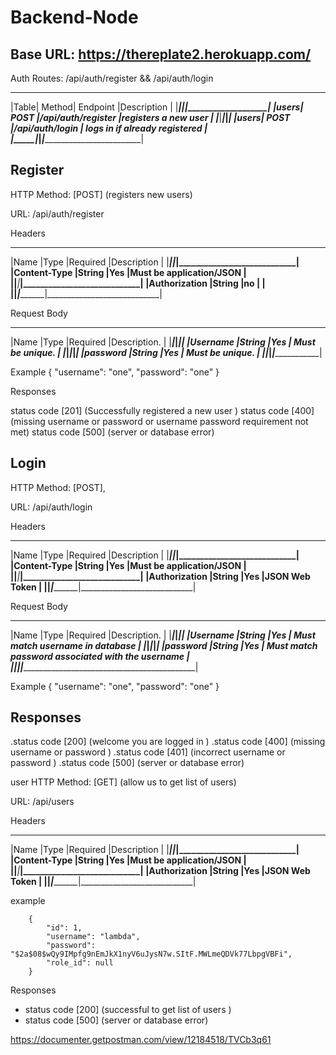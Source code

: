 # Backend-Node

Base URL: https://thereplate2.herokuapp.com/
------------------------------------------------------------------
Auth Routes: /api/auth/register && /api/auth/login
__________________________________________________________________
|Table|	Method|	Endpoint	        |Description                    |
|_____|_______|___________________|_______________________________|
|users|	POST	|/api/auth/register	|registers a new user           |
|_____|_______|___________________|_______________________________|
|users|	POST	|/api/auth/login	  | logs in if already registered |
|_____|_______|___________________|_______________________________|

Register
-------------------------------------------------------------------
HTTP Method: [POST] (registers new users)

URL: /api/auth/register 

Headers
 _________________________________________________________________
|Name	         |Type	   |Required	 |Description                 |
|______________|_________|___________|____________________________|
|Content-Type	 |String	 |Yes	       |Must be application/JSON    |
|______________|_________|___________|____________________________|
|Authorization |String	 |no	       |                            |
|______________|_________|___________|____________________________|

Request Body
 ______________________________________________
|Name	    |Type	  |Required	|Description.      |
|_________|_______|_________|__________________|
|Username	|String	|Yes	    | Must be unique.  |
|_________|_______|_________|__________________|
|password	|String	|Yes	    | Must be unique.  |
|_________|_______|_________|__________________|

Example
    {
        "username": "one",
        "password": "one"
    }
    
Responses

status code [201] (Successfully registered a new user )
status code [400] (missing username or password or username password requirement not met)
status code [500] (server or database error)

Login
-----------------------------------------------------------------------------------------
HTTP Method: [POST],

URL: /api/auth/login

Headers
 _________________________________________________________________
|Name	         |Type	   |Required	 |Description                 |
|______________|_________|___________|____________________________|
|Content-Type	 |String	 |Yes	       |Must be application/JSON    |
|______________|_________|___________|____________________________|
|Authorization |String	 |Yes	       |JSON Web Token              |
|______________|_________|___________|____________________________|


Request Body

 ______________________________________________________________________________
|Name	    |Type	  |Required	|Description.                                      |
|_________|_______|_________|__________________________________________________|
|Username	|String	|Yes	    | Must match username in database                  |
|_________|_______|_________|__________________________________________________|
|password	|String	|Yes	    | Must match password associated with the username |
|_________|_______|_________|__________________________________________________|

Example
    {
        "username": "one",
        "password": "one"
    }

Responses
---------------------------------------------------------------------
.status code [200] (welcome you are logged in )
.status code [400] (missing username or password )
.status code [401] (incorrect username or password )
.status code [500] (server or database error)

user
HTTP Method: [GET] (allow us to get list of users)

URL: /api/users

Headers

 _________________________________________________________________
|Name	         |Type	   |Required	 |Description                 |
|______________|_________|___________|____________________________|
|Content-Type	 |String	 |Yes	       |Must be application/JSON    |
|______________|_________|___________|____________________________|
|Authorization |String	 |Yes	       |JSON Web Token              |
|______________|_________|___________|____________________________|

example
```
    {
        "id": 1,
        "username": "lambda",
        "password": "$2a$08$wQy9IMpfg9nEmJkX1nyV6uJysN7w.SItF.MWLmeQDVk77LbpgVBFi",
        "role_id": null
    }

```
Responses
- status code [200] (successful to get  list of users )
- status code [500] (server or database error)

https://documenter.getpostman.com/view/12184518/TVCb3q61
